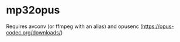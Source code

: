 # mp32opus

Requires avconv (or ffmpeg with an alias) and opusenc (https://opus-codec.org/downloads/)
